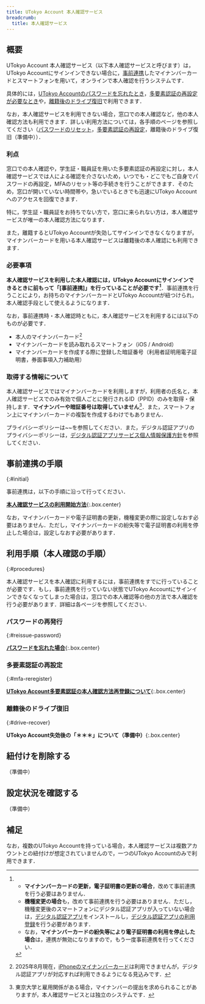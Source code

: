 ```yaml
---
title: UTokyo Account 本人確認サービス
breadcrumb:
  title: 本人確認サービス
---
```


## 概要

UTokyo Account 本人確認サービス（以下本人確認サービスと呼びます）は，UTokyo Accountにサインインできない場合に，[事前連携](#initial)したマイナンバーカードとスマートフォンを用いて，オンラインで本人確認を行うシステムです．

具体的には，[UTokyo Accountのパスワードを忘れたとき](#reissue-password)，[多要素認証の再設定が必要なとき](#mfa-reregister)や，[離籍後のドライブ復旧](#drive-recover)で利用できます．

なお，本人確認サービスを利用できない場合，窓口での本人確認など，他の本人確認方法も利用できます．詳しい利用方法については，各手順のページを参照してください（[パスワードのリセット](/utokyo_account/#forget-password)，[多要素認証の再設定](/utokyo_account/mfa/reregister/)，離籍後のドライブ復旧（準備中））．

### 利点

窓口での本人確認や，学生証・職員証を用いた多要素認証の再設定に対し，本人確認サービスでは人による確認を介さないため，いつでも・どこでもご自身でパスワードの再設定，MFAのリセット等の手続きを行うことができます．そのため，窓口が開いていない時間帯や，急いでいるときでも迅速にUTokyo Accountへのアクセスを回復できます．

特に，学生証・職員証をお持ちでない方で，窓口に来られない方は，本人確認サービスが唯一の本人確認方法になります．

また，離籍するとUTokyo Accountが失効してサインインできなくなりますが，マイナンバーカードを用いる本人確認サービスは離籍後の本人確認にも利用できます．

### 必要事項

**本人確認サービスを利用した本人確認には，UTokyo Accountにサインインできるときに前もって「[事前連携]」を行っていることが必要です[^2]**．事前連携を行うことにより，お持ちのマイナンバーカードとUTokyo Accountが紐つけられ，本人確認手段として使えるようになります．

なお，事前連携時・本人確認時ともに，本人確認サービスを利用するには以下のものが必要です．

- 本人のマイナンバーカード[^1]
- マイナンバーカードを読み取れるスマートフォン（iOS / Android）
- マイナンバーカードを作成する際に登録した暗証番号（利用者証明用電子証明書，券面事項入力補助用）

[^1]: 2025年8月現在，[iPhoneのマイナンバーカード](https://services.digital.go.jp/mynumbercard-iphone/)は利用できませんが，デジタル認証アプリが対応すれば利用できるようになる見込みです．

[^2]:
    - **マイナンバーカードの更新，電子証明書の更新の場合**，改めて事前連携を行う必要はありません．
    - **機種変更の場合**も，改めて事前連携を行う必要はありません．ただし，機種変更後のスマートフォンにデジタル認証アプリが入っていない場合は，[デジタル認証アプリ](https://services.digital.go.jp/auth-and-sign/)をインストールし，[デジタル認証アプリの利用登録](https://services.digital.go.jp/auth-and-sign/start-guide/)を行う必要があります．
    - なお，**マイナンバーカードの紛失等により電子証明書の利用を停止した場合**は，連携が無効になりますので，もう一度事前連携を行ってください．

### 取得する情報について

本人確認サービスではマイナンバーカードを利用しますが，利用者の氏名と，本人確認サービスでのみ有効で個人ごとに発行されるID（PPID）のみを取得・保持します．**マイナンバーや暗証番号は取得していません**[^3]．また，スマートフォン上にマイナンバーカードの複製を作成するわけでもありません．

[^3]: 東京大学と雇用関係がある場合，マイナンバーの提出を求められることがありますが，本人確認サービスとは独立のシステムです．

プライバシーポリシーは~~を参照してください．また，デジタル認証アプリのプライバシーポリシーは，[デジタル認証アプリサービス個人情報保護方針](https://services.digital.go.jp/auth-and-sign/privacy-policy/)を参照してください．

## 事前連携の手順
{:#initial}

事前連携は，以下の手順に沿って行ってください．

**[本人確認サービスの利用開始方法](./initial/)**{:.box.center}

なお，マイナンバーカードや電子証明書の更新，機種変更の際に設定しなおす必要はありません．ただし，マイナンバーカードの紛失等で電子証明書の利用を停止した場合は，設定しなおす必要があります．

## 利用手順（本人確認の手順）
{:#procedures}

本人確認サービスを本人確認に利用するには，事前連携をすでに行っていることが必要です．もし，事前連携を行っていない状態でUTokyo Accountにサインインできなくなってしまった場合は，窓口での本人確認等の他の方法で本人確認を行う必要があります．詳細は各ページを参照してください．

### パスワードの再発行
{:#reissue-password}

**[パスワードを忘れた場合](/utokyo_account/#forget-password)**{:.box.center}

### 多要素認証の再設定
{:#mfa-reregister}

**[UTokyo Account多要素認証の本人確認方法再登録について](/utokyo_account/mfa/reregister/)**{:.box.center}

### 離籍後のドライブ復旧
{:#drive-recover}

**UTokyo Account失効後の「＊＊＊」について（準備中）**{:.box.center}

## 紐付けを削除する

（準備中）

## 設定状況を確認する

（準備中）

## 補足

なお，複数のUTokyo Accountを持っている場合，本人確認サービスは複数アカウントとの紐付けが想定されていませんので，一つのUTokyo Accountのみで利用できます．
